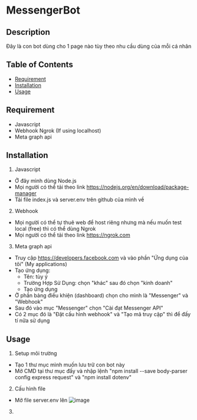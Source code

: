 # MessengerBot

## Description
Đây là con bot dùng cho 1 page nào tùy theo nhu cầu dùng của mỗi cá nhân

## Table of Contents

- [Requirement](#Requirement)
- [Installation](#installation)
- [Usage](#usage)

## Requirement

- Javascript
- Webhook Ngrok (If using localhost)
- Meta graph api

## Installation

1. Javascript
- Ở đây mình dùng Node.js
- Mọi người có thể tải theo link https://nodejs.org/en/download/package-manager
- Tải file index.js và server.env trên github của mình về
2. Webhook
- Mọi người có thể tự thuê web để host riêng nhưng mà nếu muốn test local (free) thì có thể dùng Ngrok
- Mọi người có thể tải theo link https://ngrok.com
3. Meta graph api
- Truy cập https://developers.facebook.com và vào phần "Ứng dụng của tôi" (My applications)
- Tạo ứng dụng:
   + Tên: tùy ý
   + Trường Hợp Sử Dụng: chọn "khác" sau đó chọn "kinh doanh"
   + Tạo ứng dụng
- Ở phần bảng điều khiện (dashboard) chọn cho mình là "Messenger" và "Webhook"
- Sau đó vào mục "Messenger" chọn "Cài đạt Messenger API"
- Có 2 mục đó là "Đặt cấu hình webhook" và "Tạo mã truy cập" thì để đấy tí nữa sử dụng

## Usage
1. Setup môi trường
- Tạo 1 thư mục mình muốn lưu trữ con bot này
- Mở CMD tại thư mục đấy và nhập lệnh  "npm install --save body-parser config express request" và "npm install dotenv"
2. Cấu hình file
- Mở file server.env lên
![image](https://github.com/user-attachments/assets/bb4ffebd-9375-43f6-aa56-c20e0a58de00) 
3. 

